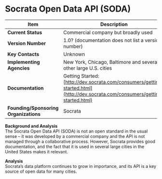 # Socrata Open Data API (SODA)

| Item | Description |
| --- | --- |
| **Current Status** | Commercial company but broadly used |
| **Version Number** | 1.0? (documentation does not list a version number) |
| **Key Contacts** | Unknown |
| **Implementing Agencies** | New York, Chicago, Baltimore and several other large U.S. cities |
| **Documentation** | Getting Started:[http://dev.socrata.com/consumers/getting-started.html](http://dev.socrata.com/consumers/getting-started.html) |
| **Founding/Sponsoring Organizations** | Socrata |

**Background and Analysis**
<br>
The Socrata Open Data API (SODA) is not an open standard in the usual sense – it was developed by a commercial company and the API is not managed through a collaborative process. However, Socrata provides good documentation, and the fact that it is used in several large cities in the United States makes it relevant.

**Analysis**
<br>
Socrata’s data platform continues to grow in importance, and its API is a key source of open data for many cities.